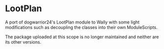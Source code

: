 # LootPlan

A port of dogwarrior24's LootPlan module to Wally with some light modifications such as decoupling the classes into their own ModuleScripts.

The package uploaded at this scope is no longer maintained and neither are its other versions.
